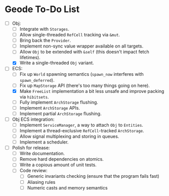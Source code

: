 # Geode To-Do List

- [ ] Obj:
  - [ ] Integrate with `Storages`.
  - [ ] Allow single-threaded `RefCell` tracking via `&mut`.
  - [ ] Bring back the `Provider`.
  - [ ] Implement non-sync value wrapper available on all targets.
  - [ ] Allow `Obj` to be extended with `&self` (this doesn't impact fetch lifetimes).
  - [x] Write a single-threaded `Obj` variant.
- [ ] ECS:
  - [ ] Fix up `World` spawning semantics (`spawn_now` interferes with `spawn_deferred`).
  - [ ] Fix up `MapStorage` API (there's too many things going on here).
  - [x] Make `FreeList` implementation a bit less unsafe and improve packing via `hibitsets`.
  - [ ] Fully implement `ArchStorage` flushing.
  - [ ] Implement `ArchStorage` APIs.
  - [ ] Implement partial `ArchStorage` flushing.
- [ ] Obj ECS integration:
  - [ ] Implement `ServiceManager`, a way to attach `Obj` to `Entities`.
  - [ ] Implement a thread-exclusive `RefCell`-tracked `ArchStorage`.
  - [ ] Allow signal multiplexing and storing in queues.
  - [ ] Implement a scheduler.
- [ ] Polish for release:
  - [ ] Write documentation.
  - [ ] Remove hard dependencies on atomics.
  - [ ] Write a copious amount of unit tests.
  - [ ] Code review:
    - [ ] Generic invariants checking (ensure that the program fails fast)
    - [ ] Aliasing rules
    - [ ] Numeric casts and memory semantics
